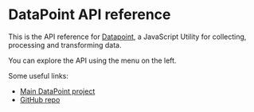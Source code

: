 # DataPoint API reference

This is the API reference for [Datapoint](https://github.com/ViacomInc/data-point), a JavaScript Utility for collecting, processing and transforming data.

You can explore the API using the menu on the left.

Some useful links:
* [Main DataPoint project](/data-point)
* [GitHub repo](https://github.com/ViacomInc/data-point)
 

